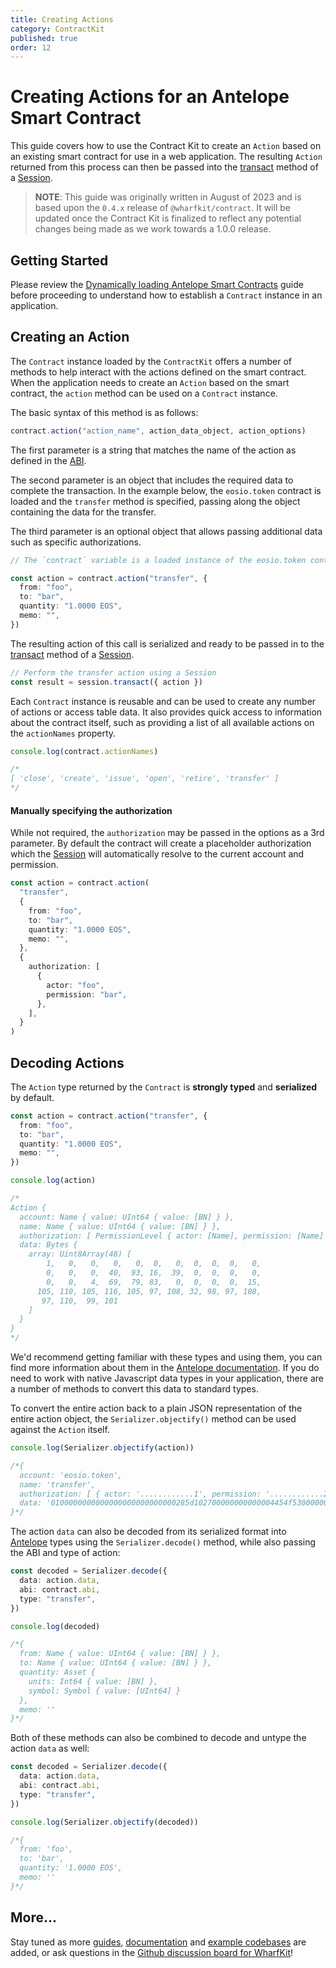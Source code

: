 ```yaml
---
title: Creating Actions
category: ContractKit
published: true
order: 12
---
```


# Creating Actions for an Antelope Smart Contract

This guide covers how to use the Contract Kit to create an `Action` based on an existing smart contract for use in a web application. The resulting `Action` returned from this process can then be passed into the [transact](/docs/session-kit/transact) method of a [Session](/docs/session-kit/session).

> **NOTE**: This guide was originally written in August of 2023 and is based upon the `0.4.x` release of `@wharfkit/contract`. It will be updated once the Contract Kit is finalized to reflect any potential changes being made as we work towards a 1.0.0 release.

## Getting Started

Please review the [Dynamically loading Antelope Smart Contracts](#) guide before proceeding to understand how to establish a `Contract` instance in an application.

## Creating an Action

The `Contract` instance loaded by the `ContractKit` offers a number of methods to help interact with the actions defined on the smart contract. When the application needs to create an `Action` based on the smart contract, the `action` method can be used on a `Contract` instance.

The basic syntax of this method is as follows:

```ts
contract.action("action_name", action_data_object, action_options)
```

The first parameter is a string that matches the name of the action as defined in the [ABI](/docs/antelope/abi).

The second parameter is an object that includes the required data to complete the transaction. In the example below, the `eosio.token` contract is loaded and the `transfer` method is specified, passing along the object containing the data for the transfer.

The third parameter is an optional object that allows passing additional data such as specific authorizations.

```ts
// The `contract` variable is a loaded instance of the eosio.token contract

const action = contract.action("transfer", {
  from: "foo",
  to: "bar",
  quantity: "1.0000 EOS",
  memo: "",
})
```

The resulting action of this call is serialized and ready to be passed in to the [transact](/docs/session-kit/transact) method of a [Session](/docs/session-kit/session).

```ts
// Perform the transfer action using a Session
const result = session.transact({ action })
```

Each `Contract` instance is reusable and can be used to create any number of actions or access table data. It also provides quick access to information about the contract itself, such as providing a list of all available actions on the `actionNames` property.

```ts
console.log(contract.actionNames)

/*
[ 'close', 'create', 'issue', 'open', 'retire', 'transfer' ]
*/
```

#### Manually specifying the authorization

While not required, the `authorization` may be passed in the options as a 3rd parameter. By default the contract will create a placeholder authorization which the [Session](/docs/session-kit/session) will automatically resolve to the current account and permission.

```ts
const action = contract.action(
  "transfer",
  {
    from: "foo",
    to: "bar",
    quantity: "1.0000 EOS",
    memo: "",
  },
  {
    authorization: [
      {
        actor: "foo",
        permission: "bar",
      },
    ],
  }
)
```

## Decoding Actions

The `Action` type returned by the `Contract` is **strongly typed** and **serialized** by default.

```ts
const action = contract.action("transfer", {
  from: "foo",
  to: "bar",
  quantity: "1.0000 EOS",
  memo: "",
})

console.log(action)

/*
Action {
  account: Name { value: UInt64 { value: [BN] } },
  name: Name { value: UInt64 { value: [BN] } },
  authorization: [ PermissionLevel { actor: [Name], permission: [Name] } ],
  data: Bytes {
    array: Uint8Array(48) [
        1,   0,   0,   0,   0,  0,   0,  0,  0,  0,   0,
        0,   0,   0,  40,  93, 16,  39,  0,  0,  0,   0,
        0,   0,   4,  69,  79, 83,   0,  0,  0,  0,  15,
      105, 110, 105, 116, 105, 97, 108, 32, 98, 97, 108,
       97, 110,  99, 101
    ]
  }
}
*/
```

We'd recommend getting familiar with these types and using them, you can find more information about them in the [Antelope documentation](/docs/antelope). If you do need to work with native Javascript data types in your application, there are a number of methods to convert this data to standard types.

To convert the entire action back to a plain JSON representation of the entire action object, the `Serializer.objectify()` method can be used against the `Action` itself.

```ts
console.log(Serializer.objectify(action))

/*{
  account: 'eosio.token',
  name: 'transfer',
  authorization: [ { actor: '............1', permission: '............2' } ],
  data: '0100000000000000000000000000285d102700000000000004454f53000000000f696e697469616c2062616c616e6365'
}*/
```

The action `data` can also be decoded from its serialized format into [Antelope](/docs/antelope) types using the `Serializer.decode()` method, while also passing the ABI and type of action:

```ts
const decoded = Serializer.decode({
  data: action.data,
  abi: contract.abi,
  type: "transfer",
})

console.log(decoded)

/*{
  from: Name { value: UInt64 { value: [BN] } },
  to: Name { value: UInt64 { value: [BN] } },
  quantity: Asset {
    units: Int64 { value: [BN] },
    symbol: Symbol { value: [UInt64] }
  },
  memo: ''
}*/
```

Both of these methods can also be combined to decode and untype the action `data` as well:

```ts
const decoded = Serializer.decode({
  data: action.data,
  abi: contract.abi,
  type: "transfer",
})

console.log(Serializer.objectify(decoded))

/*{
  from: 'foo',
  to: 'bar',
  quantity: '1.0000 EOS',
  memo: ''
}*/
```

## More...

Stay tuned as more [guides](/guides), [documentation](/docs) and [example codebases](https://github.com/orgs/wharfkit/repositories?q=example&type=all&language=&sort=) are added, or ask questions in the [Github discussion board for WharfKit](https://github.com/orgs/wharfkit/discussions)!
